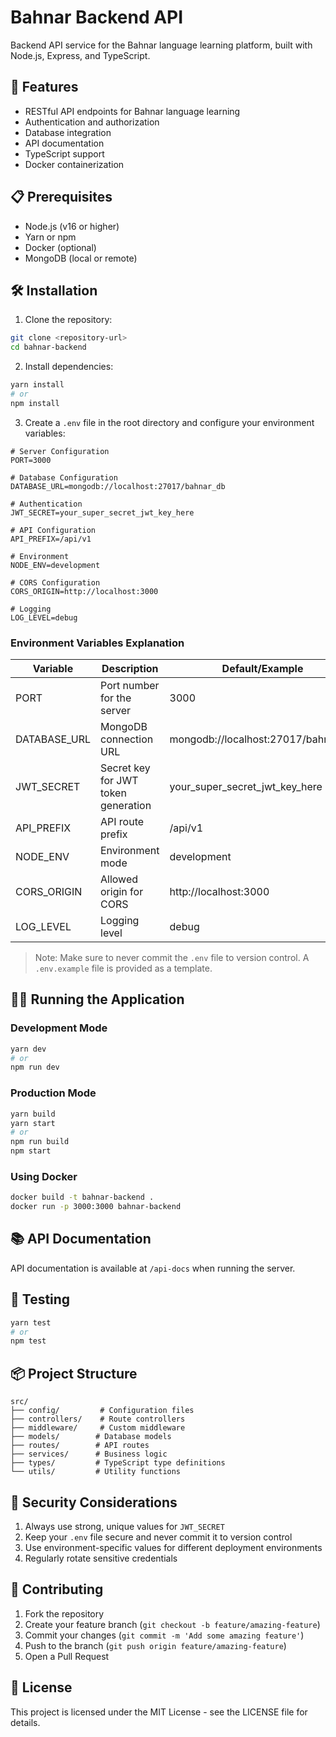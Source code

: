 # Bahnar Backend API

Backend API service for the Bahnar language learning platform, built with Node.js, Express, and TypeScript.

## 🚀 Features

- RESTful API endpoints for Bahnar language learning
- Authentication and authorization
- Database integration
- API documentation
- TypeScript support
- Docker containerization

## 📋 Prerequisites

- Node.js (v16 or higher)
- Yarn or npm
- Docker (optional)
- MongoDB (local or remote)

## 🛠️ Installation

1. Clone the repository:
```bash
git clone <repository-url>
cd bahnar-backend
```

2. Install dependencies:
```bash
yarn install
# or
npm install
```

3. Create a `.env` file in the root directory and configure your environment variables:
```env
# Server Configuration
PORT=3000

# Database Configuration
DATABASE_URL=mongodb://localhost:27017/bahnar_db

# Authentication
JWT_SECRET=your_super_secret_jwt_key_here

# API Configuration
API_PREFIX=/api/v1

# Environment
NODE_ENV=development

# CORS Configuration
CORS_ORIGIN=http://localhost:3000

# Logging
LOG_LEVEL=debug
```

### Environment Variables Explanation

| Variable | Description | Default/Example |
|----------|-------------|-----------------|
| PORT | Port number for the server | 3000 |
| DATABASE_URL | MongoDB connection URL | mongodb://localhost:27017/bahnar_db |
| JWT_SECRET | Secret key for JWT token generation | your_super_secret_jwt_key_here |
| API_PREFIX | API route prefix | /api/v1 |
| NODE_ENV | Environment mode | development |
| CORS_ORIGIN | Allowed origin for CORS | http://localhost:3000 |
| LOG_LEVEL | Logging level | debug |

> Note: Make sure to never commit the `.env` file to version control. A `.env.example` file is provided as a template.

## 🏃‍♂️ Running the Application

### Development Mode
```bash
yarn dev
# or
npm run dev
```

### Production Mode
```bash
yarn build
yarn start
# or
npm run build
npm start
```

### Using Docker
```bash
docker build -t bahnar-backend .
docker run -p 3000:3000 bahnar-backend
```

## 📚 API Documentation

API documentation is available at `/api-docs` when running the server.

## 🧪 Testing

```bash
yarn test
# or
npm test
```

## 📦 Project Structure

```
src/
├── config/         # Configuration files
├── controllers/    # Route controllers
├── middleware/     # Custom middleware
├── models/        # Database models
├── routes/        # API routes
├── services/      # Business logic
├── types/         # TypeScript type definitions
└── utils/         # Utility functions
```

## 🔐 Security Considerations

1. Always use strong, unique values for `JWT_SECRET`
2. Keep your `.env` file secure and never commit it to version control
3. Use environment-specific values for different deployment environments
4. Regularly rotate sensitive credentials

## 🤝 Contributing

1. Fork the repository
2. Create your feature branch (`git checkout -b feature/amazing-feature`)
3. Commit your changes (`git commit -m 'Add some amazing feature'`)
4. Push to the branch (`git push origin feature/amazing-feature`)
5. Open a Pull Request

## 📝 License

This project is licensed under the MIT License - see the LICENSE file for details.
